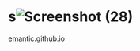 # s![Screenshot (28)](https://user-images.githubusercontent.com/114283592/192462535-138a2ba5-5dc3-4abd-8639-1b23764634c5.png)
emantic.github.io

